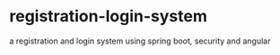 # registration-login-system
a registration and login system using spring boot, security and angular

